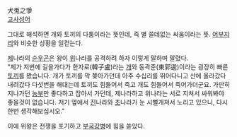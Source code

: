 犬兎之爭  
[고사성어](%EA%B3%A0%EC%82%AC%EC%84%B1%EC%96%B4.md)

그대로 해석하면 개와 토끼의 다툼이라는 뜻인데, 즉 별 쓸데없는 싸움이라는 뜻.
[어부지리](%EC%96%B4%EB%B6%80%EC%A7%80%EB%A6%AC.md)와 비슷한 상황을 일컫는다.

[제](%EC%A0%9C.md)나라의 [순우곤](%EC%88%9C%EC%9A%B0%EA%B3%A4.md)은 왕이
[위](%EC%9C%84.md)나라를 공격하려 하자 이렇게 말하며 말렸다.  
"제가 저번에 길을가다가 한자로(韓子盧)라는 [개](%EA%B0%9C.md)와 동곽준(東郭逡)이라는 굉장히 빠른
[토끼](%ED%86%A0%EB%81%BC.md)를 봤습니다. 개가 토끼를 막 쫒아가던데 아주 수십리를 뛰어다니고 산에 올라갔다
내려갔다 다섯번을 해대는데 토끼도 힘들어서 죽고 개도 힘들어서 죽어가더군요. 가만히 지나가던
[농부](%EB%86%8D%EB%B6%80.md)만 좋다하고 잡아서 가던데, 제나라하고 위나라는 서로 지쳐서 싸워봐야 좋을것이
없습니다. 저기 옆에서 [진](%EC%A7%84.md)나라와 [초](%EC%B4%88.md)나라가 눈 시뻘개져서 노리고 있으니,
다시 한번 생각해보십시오."

이에 위왕은 전쟁을 포기하고 [부국강병](%EB%B6%80%EA%B5%AD%EA%B0%95%EB%B3%91.md)에 힘을 쏟았다.

